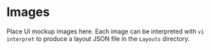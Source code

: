 # Images

Place UI mockup images here. Each image can be interpreted with `vi interpret` to produce a layout JSON file in the `Layouts` directory.
